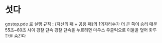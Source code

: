 # 섯다
gostop.pde 로 실행
규칙 : {자신의 패 + 공용 패}의 1의자리수가 더 큰 쪽이 승리
매분 55초~60초 사이 경찰 단속
경찰 단속을 누르려면 마우스 우클릭으로 이불을 덮어 화투판을 숨긴다
